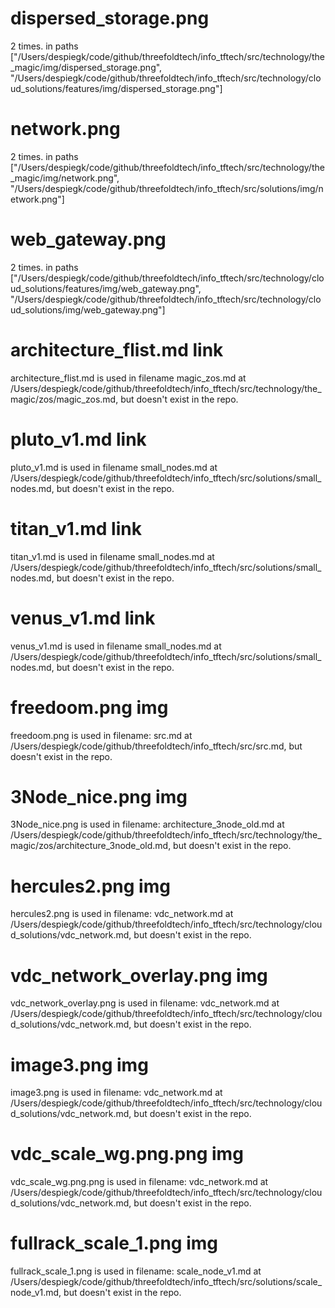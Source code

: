 # dispersed_storage.png 
2 times. in paths ["/Users/despiegk/code/github/threefoldtech/info_tftech/src/technology/the_magic/img/dispersed_storage.png", "/Users/despiegk/code/github/threefoldtech/info_tftech/src/technology/cloud_solutions/features/img/dispersed_storage.png"]


# network.png 
2 times. in paths ["/Users/despiegk/code/github/threefoldtech/info_tftech/src/technology/the_magic/img/network.png", "/Users/despiegk/code/github/threefoldtech/info_tftech/src/solutions/img/network.png"]


# web_gateway.png 
2 times. in paths ["/Users/despiegk/code/github/threefoldtech/info_tftech/src/technology/cloud_solutions/features/img/web_gateway.png", "/Users/despiegk/code/github/threefoldtech/info_tftech/src/technology/cloud_solutions/img/web_gateway.png"]


# architecture_flist.md link 
architecture_flist.md is used in filename magic_zos.md at /Users/despiegk/code/github/threefoldtech/info_tftech/src/technology/the_magic/zos/magic_zos.md, but doesn't exist in the repo.
# pluto_v1.md link 
pluto_v1.md is used in filename small_nodes.md at /Users/despiegk/code/github/threefoldtech/info_tftech/src/solutions/small_nodes.md, but doesn't exist in the repo.
# titan_v1.md link 
titan_v1.md is used in filename small_nodes.md at /Users/despiegk/code/github/threefoldtech/info_tftech/src/solutions/small_nodes.md, but doesn't exist in the repo.
# venus_v1.md link 
venus_v1.md is used in filename small_nodes.md at /Users/despiegk/code/github/threefoldtech/info_tftech/src/solutions/small_nodes.md, but doesn't exist in the repo.
# freedoom.png img 
freedoom.png is used in filename: src.md at /Users/despiegk/code/github/threefoldtech/info_tftech/src/src.md, but doesn't exist in the repo.
# 3Node_nice.png img 
3Node_nice.png is used in filename: architecture_3node_old.md at /Users/despiegk/code/github/threefoldtech/info_tftech/src/technology/the_magic/zos/architecture_3node_old.md, but doesn't exist in the repo.
# hercules2.png img 
hercules2.png is used in filename: vdc_network.md at /Users/despiegk/code/github/threefoldtech/info_tftech/src/technology/cloud_solutions/vdc_network.md, but doesn't exist in the repo.
# vdc_network_overlay.png img 
vdc_network_overlay.png is used in filename: vdc_network.md at /Users/despiegk/code/github/threefoldtech/info_tftech/src/technology/cloud_solutions/vdc_network.md, but doesn't exist in the repo.
# image3.png img 
image3.png is used in filename: vdc_network.md at /Users/despiegk/code/github/threefoldtech/info_tftech/src/technology/cloud_solutions/vdc_network.md, but doesn't exist in the repo.
# vdc_scale_wg.png.png img 
vdc_scale_wg.png.png is used in filename: vdc_network.md at /Users/despiegk/code/github/threefoldtech/info_tftech/src/technology/cloud_solutions/vdc_network.md, but doesn't exist in the repo.
# fullrack_scale_1.png img 
fullrack_scale_1.png is used in filename: scale_node_v1.md at /Users/despiegk/code/github/threefoldtech/info_tftech/src/solutions/scale_node_v1.md, but doesn't exist in the repo.